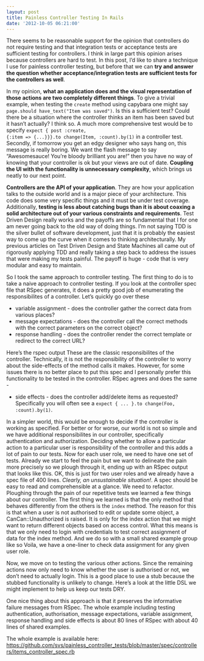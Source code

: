 ```yaml
---
layout: post
title: Painless Controller Testing In Rails
date: '2012-10-05 06:21:00'
---
```


There seems to be reasonable support for the opinion that controllers do not require testing and that integration tests or acceptance tests are sufficient testing for controllers. I think in large part this opinion arises because controllers are hard to test. In this post, I&rsquo;d like to share a technique I use for painless controller testing, but before that we can <strong>try and answer the question whether acceptance/integration tests are sufficient tests for the controllers as well</strong>.

In my opinion, <strong>what an application does and the visual representation of those actions are two completely different things</strong>. To give a trivial example, when testing the <code>create</code> method using capybara one might say <code>page.should have_text("Item was saved")</code>. Is this a sufficient test? Could there be a situation where the controller thinks an item has been saved but it hasn&rsquo;t actually? I think so. A much more comprehensive test would be to specify <code>expect { post :create, {:item =&gt; {...}}}.to change(Item, :count).by(1)</code> in a controller test. Secondly, if tomorrow you get an edgy designer who says hang on, this message is really boring. We want the flash message to say &ldquo;Awesomesauce! You&rsquo;re bloody brilliant you are!&rdquo; then you have no way of knowing that your controller is ok but your views are out of date. <strong>Coupling the UI with the functionality is unnecessary complexity</strong>, which brings us neatly to our next point.

<strong>Controllers are the API of your application</strong>. They are how your application talks to the outside world and is a major piece of your architecture. This code does some very specific things and it must be under test coverage. Additionally, <strong>testing is less about catching bugs than it is about coaxing a solid architecture out of your various constraints and requirements</strong>. Test Driven Design really works and the payoffs are so fundamental that I for one am never going back to the old way of doing things. I&rsquo;m not saying TDD is the silver bullet of software development, just that it is probably the easiest way to come up the curve when it comes to thinking architecturally. My previous articles on Test Driven Design and State Machines all came out of rigorously applying TDD and really taking a step back to address the issues that were making my tests painful. The payoff is huge - code that is very modular and easy to maintain.

So I took the same approach to controller testing. The first thing to do is to take a naive approach to controller testing. If you look at the controller spec file that RSpec generates, it does a pretty good job of enumerating the responsibilites of a controller. Let&rsquo;s quickly go over these

<ul><li>variable assignment - does the controller gather the correct data from various places?</li>
<li>message expectations - does the controller call the correct methods with the correct parameters on the correct object?</li>
<li>response handling - does the controller render the correct template or redirect to the correct URL?</li>
</ul>Here&rsquo;s the rspec output

<script src="https://gist.github.com/3838232.js"> </script>These are the classic responsibilites of the controller. Technically, it is not the responsibility of the controller to worry about the side-effects of the method calls it makes. However, for some issues there is no better place to put this spec and I personally prefer this functionality to be tested in the controller. RSpec agrees and does the same -

<ul><li>side effects - does the controller add/delete items as requested? Specifically you will often see a <code>expect { ... }.to change(Foo, :count).by(1)</code>.</li>
</ul>In a simpler world, this would be enough to decide if the controller is working as specified. For better or for worse, our world is not so simple and we have additional responsibilites in our controller, specifically authentication and authorization. Deciding whether to allow a particular action to a particular user is responsibility of the controller and this adds a lot of pain to our tests. Now for each user role, we need to have one set of tests. Already we start to feel the pain but we want to delineate the pain more precisely so we plough through it, ending up with an RSpec output that looks like this.

<script src="https://gist.github.com/3838391.js"> </script>OK, this is just for two user roles and we already have a spec file of 400 lines. <em>Clearly, an unsustainable situation!</em>. A spec should be easy to read and comprehensible at a glance. We need to refactor. Ploughing through the pain of our repetitive tests we learned a few things about our controller. The first thing we learned is that the only method that behaves differently from the others is the <code>index</code> method. The reason for this is that when a user is not authorised to edit or update some object, a CanCan::Unauthorized is raised. It is only for the index action that we might want to return different objects based on access control. What this means is that we only need to login with credentials to test correct assignment of data for the index method. And we do so with a small shared example group like so

<script src="https://gist.github.com/3838340.js"> </script>Voila, we have a one-liner to check data assignment for any given user role.

Now, we move on to testing the various other actions. Since the remaining actions now only need to know whether the user is authorised or not, we don&rsquo;t need to actually login. This is a good place to use a stub because the stubbed functionality is unlikely to change. Here&rsquo;s a look at the little DSL we might implement to help us keep our tests DRY.

<script src="https://gist.github.com/3838370.js"> </script>One nice thing about this approach is that it preserves the informative failure messages from RSpec.

<script src="https://gist.github.com/3838383.js"> </script>The whole example including testing authentication, authorisation, message expectations, variable assignment, response handling and side effects is about 80 lines of RSpec with about 40 lines of shared examples.

The whole example is available here: <a href="https://github.com/svs/painless_controller_tests/blob/master/spec/controllers/items_controller_spec.rb" target="_blank">https://github.com/svs/painless_controller_tests/blob/master/spec/controllers/items_controller_spec.rb</a>